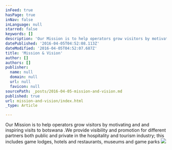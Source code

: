 ```yaml
---
inFeed: true
hasPage: true
inNav: false
inLanguage: null
starred: false
keywords: []
description: 'Our Mission is to help operators grow visitors by motivating and and inspiring visits to botswana .We provide visibility and promotion for different partners both public and private in the hospitality and tourism industry; this includes game lodges, hotels and restaurants, museums and game parks'
datePublished: '2016-04-05T04:52:08.113Z'
dateModified: '2016-04-05T04:52:07.687Z'
title: 'Mission & Vision'
author: []
authors: []
publisher:
  name: null
  domain: null
  url: null
  favicon: null
sourcePath: _posts/2016-04-05-mission-and-vision.md
published: true
url: mission-and-vision/index.html
_type: Article

---
```

Our Mission is to help operators grow visitors by motivating and and inspiring visits to botswana .We provide visibility and promotion for different partners both public and private in the hospitality and tourism industry; this includes game lodges, hotels and restaurants, museums and game parks
![](https://the-grid-user-content.s3-us-west-2.amazonaws.com/412f1e30-1bcb-4a9b-a14f-d5c02e4ec140.jpg)